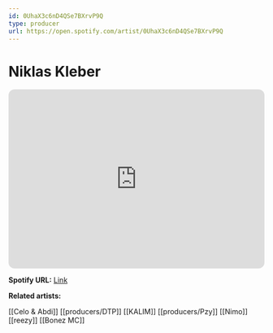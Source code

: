 ```yaml
---
id: 0UhaX3c6nD4QSe7BXrvP9Q
type: producer
url: https://open.spotify.com/artist/0UhaX3c6nD4QSe7BXrvP9Q
---
```

# Niklas Kleber

<iframe style="border-radius:12px" src="https://open.spotify.com/embed/artist/0UhaX3c6nD4QSe7BXrvP9Q" width="100%" height="352" frameBorder="0" allowfullscreen="" allow="autoplay; clipboard-write; encrypted-media; fullscreen; picture-in-picture" loading="lazy"></iframe>

**Spotify URL:** [Link](https://open.spotify.com/artist/0UhaX3c6nD4QSe7BXrvP9Q)

**Related artists:**

[[Celo & Abdi]]
[[producers/DTP]]
[[KALIM]]
[[producers/Pzy]]
[[Nimo]]
[[reezy]]
[[Bonez MC]]
